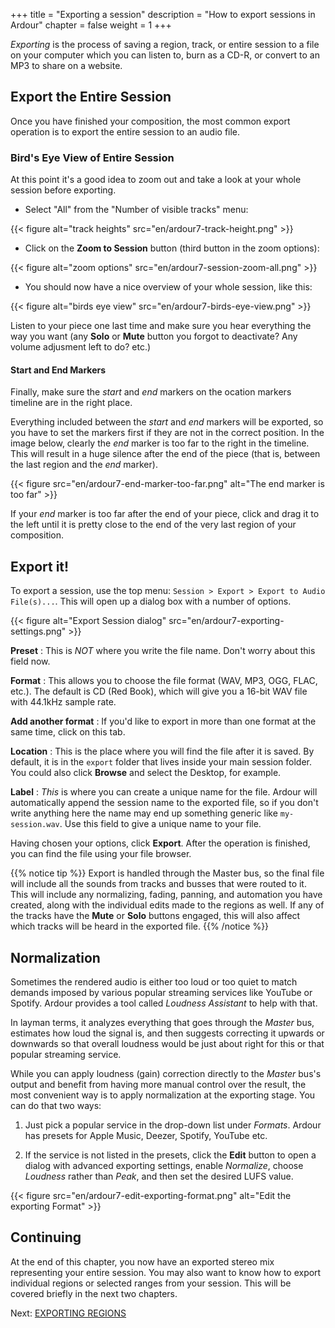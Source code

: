 +++
title = "Exporting a session"
description = "How to export sessions in Ardour"
chapter = false
weight = 1
+++

_Exporting_ is the process of saving a region, track, or entire session to a
file on your computer which you can listen to, burn as a CD-R, or convert
to an MP3 to share on a website.

## Export the Entire Session

Once you have finished your composition, the most common export operation is to
export the entire session to an audio file. 

### Bird's Eye View of Entire Session

At this point it's a good idea to zoom out and take a look at your whole session
before exporting.

* Select "All" from the "Number of visible tracks" menu:

{{< figure alt="track heights" src="en/ardour7-track-height.png" >}}

* Click on the **Zoom to Session** button (third button in the zoom options):

{{< figure alt="zoom options" src="en/ardour7-session-zoom-all.png" >}}

* You should now have a nice overview of your whole session, like this:

{{< figure alt="birds eye view" src="en/ardour7-birds-eye-view.png" >}}

Listen to your piece one last time and make sure you hear everything the way you
want (any **Solo** or **Mute** button you forgot to deactivate? Any volume
adjusment left to do? etc.)

#### Start and End Markers

Finally, make sure the _start_ and _end_ markers on the ocation markers
timeline are in the right place.

Everything included between the _start_ and _end_ markers will be exported, so
you have to set the markers first if they are not in the correct position. In
the image below, clearly the _end_ marker is too far to the right in the
timeline. This will result in a huge silence after the end of the piece (that
is, between the last region and the _end_ marker).

{{< figure src="en/ardour7-end-marker-too-far.png" alt="The end marker is too far" >}}

If your _end_ marker is too far after the end of your piece, click and drag it
to the left until it is pretty close to the end of the very last region of your
composition.

## Export it!

To export a session, use the top menu:
`Session > Export > Export to Audio File(s)...`. This will open up a dialog box
with a number of options.

{{< figure alt="Export Session dialog" src="en/ardour7-exporting-settings.png" >}}

**Preset**
: This is *NOT* where you write the file name. Don't worry about this field now.

**Format**
: This allows you to choose the file format (WAV, MP3, OGG, FLAC, etc.). The
default is CD (Red Book), which will give you a 16-bit WAV file with 44.1kHz
sample rate.

**Add another format**
: If you'd like to export in more than one format at the same time, click on
this tab.

**Location**
: This is the place where you will find the file after it is saved. By default,
it is in the `export` folder that lives inside your main session folder. You
could also click **Browse** and select the Desktop, for example.

**Label**
: _This_ is where you can create a unique name for the file. Ardour will
automatically append the session name to the exported file, so if you don't
write anything here the name may end up something generic like `my-session.wav`.
Use this field to give a unique name to your file.

Having chosen your options, click **Export**. After the operation is finished,
you can find the file using your file browser.

{{% notice tip %}}
Export is handled through the Master bus, so the final file will include all
the sounds from tracks and busses that were routed to it. This will include any
normalizing, fading, panning, and automation you have created, along with the
individual edits made to the regions as well. If any of the tracks have the
**Mute** or **Solo** buttons engaged, this will also affect which tracks will be
heard in the exported file.
{{% /notice %}}

## Normalization

Sometimes the rendered audio is either too loud or too quiet to match demands
imposed by various popular streaming services like YouTube or Spotify. Ardour
provides a tool called _Loudness Assistant_ to help with that.

In layman terms, it analyzes everything that goes through the _Master_ bus,
estimates how loud the signal is, and then suggests correcting it upwards or
downwards so that overall loudness would be just about right for this or that
popular streaming service.

While you can apply loudness (gain) correction directly to the _Master_ bus's
output and benefit from having more manual control over the result, the most
convenient way is to apply normalization at the exporting stage. You can do
that two ways:

1. Just pick a popular service in the drop-down list under _Formats_. Ardour has
presets for Apple Music, Deezer, Spotify, YouTube etc.

2. If the service is not listed in the presets, click the **Edit** button to
open a dialog with advanced exporting settings, enable _Normalize_, choose
_Loudness_ rather than _Peak_, and then set the desired LUFS value.

{{< figure src="en/ardour7-edit-exporting-format.png" alt="Edit the exporting Format" >}}

## Continuing

At the end of this chapter, you now have an exported stereo mix representing
your entire session. You may also want to know how to export individual regions
or selected ranges from your session. This will be covered briefly in the next
two chapters.

Next: [EXPORTING REGIONS](../exporting-a-region)
